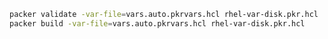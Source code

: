 ``` bash title="packer build vm"
packer validate -var-file=vars.auto.pkrvars.hcl rhel-var-disk.pkr.hcl 
packer build -var-file=vars.auto.pkrvars.hcl rhel-var-disk.pkr.hcl 
```
